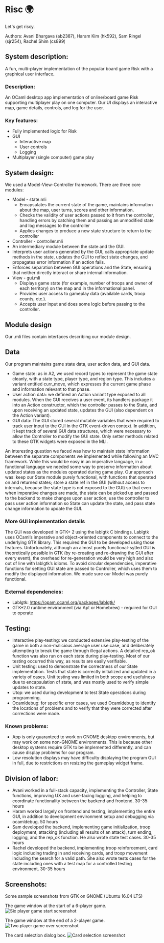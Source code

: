 # Risc :earth_africa:
Let's get riscy.

Authors: Avani Bhargava (ab2387), Haram Kim (hk592), Sam Ringel (sjr254), Rachel Shim (cs899)

## System description:
A fun, multi-player implementation of the popular board game Risk with a graphical user interface.

### Description:
An OCaml desktop app implementation of online/board game Risk supporting multiplayer play on one computer. Our UI displays an interactive map, game details, controls, and log for the user.

### Key features:
- Fully implemented logic for Risk
- GUI
  - Interactive map
  - User controls
  - Logging
- Multiplayer (single computer) game play

## System design:
We used a Model-View-Controller framework. There are three core modules:
- Model - state.mli
  - Encapsulates the current state of the game, maintains information about the map, user turns, scores and other information.
  - Checks the validity of user actions passed to it from the controller, handling errors by catching them and passing an unmodified state and log messages to the controller
  - Applies changes to produce a new state structure to return to the controller
-  Controller - controller.mli
  - An intermediary module between the state and the GUI.
  - Interprets user actions generated by the GUI, calls appropriate update methods in the state, updates the GUI to reflect state changes, and propagates error information if an action fails.
  - Enforces separation between GUI operations and the State, ensuring that neither directly interact or share internal information.
- View - gui.mli
  - Displays game state (for example, number of troops and owner of each territory) on the map and in the informational panel.
  - Provides user access to gameplay data (available cards, troop counts, etc.).
  - Accepts user input and does some logic before passing to the controller.

## Module design
Our .mli files contain interfaces describing our module design.

## Data
Our program maintains game state data, user action data, and GUI data.

- Game state: as in A2, we used record types to represent the game state cleanly, with a state type, player type, and region type. This includes a variant entitled curr_move, which expresses the current game phase and information relevant to that phase.
- User action data: we defined an Action variant type exposed to all modules. When the GUI receives a user event, its handlers package it into an Action constructor, which the controller passes to the State, and upon receiving an updated state, updates the GUI (also dependent on the Action variant).
- GUI data: The GUI stored several mutable variables that were required to track user input to the GUI in the GTK event-driven context. In addition, it kept track of several GUI data structures, which were necessary to allow the Controller to modify the GUI state. Only setter methods related to these GTK widgets were exposed in the MLI.

An interesting question we faced was how to maintain state information between the separate components we implemented while following an MVC framework. While this would be easy in an imperative language, in a functional language we needed some way to preserve information about updated states as the modules operated during game play. Our approach was: keep our State module purely functional, with functions that operated on and returned states; store a state ref in the GUI (without access to internals, because the state type is not exposed to the GUI) so that even when imperative changes are made, the state can be picked up and passed to the backend to make changes upon user action; use the controller to pass user action information so State can update the state, and pass state change information to update the GUI.

### More GUI implementation details
The GUI was developed in GTK+ 2 using the lablgtk C bindings.
Lablgtk uses OCaml’s imperative and object-oriented components to connect to the underlying GTK library. This required the GUI to be developed using those features. Unfortunately, although an almost purely functional-sytled GUI is theoretically possible in GTK (by re-creating and re-drawing the GUI after every event), the overhead for re-generation would be very high and also out of line with lablgtk’s idioms.
To avoid circular dependencies, imperative functions for setting GUI state are passed to Controller, which uses them to modify the displayed information. We made sure our Model was purely functional.


### External dependencies:
- Lablgtk: https://opam.ocaml.org/packages/lablgtk/
- GTK+2.0 runtime environment (via Apt or Homebrew) - required for  GUI to operate

## Testing:
- Interactive play-testing: we conducted extensive play-testing of the game in both a non-malicious average user use case, and deliberately attempting to break the game through illegal actions. A detailed rep_ok function was also run on each state during play-testing. Most of our testing occurred this way, as results are easily verifiable.
- Unit testing: used to demonstrate the correctness of our State implementation. Tests that state is correctly initialized and updated in a variety of cases. Unit testing was limited in both scope and usefulness due to encapsulation of state, and was mostly used to verify simple updates to state.
- Utop: we used during development to test State operations during programming.
- Ocamldebug: for specific error cases, we used Ocamldebug to identify the locations of problems and to verify that they were corrected after corrections were made.

### Known problems:
- App is only guaranteed to work on GNOME desktop environments, but may work  on some non-GNOME environments. This is because other desktop systems require GTK to be implemented differently, and can cause display problems for our program.
- Low resolution displays may have difficulty displaying the program GUI in full, due to restrictions on resizing the gameplay widget frame.

## Division of labor:
- Avani worked in a full-stack capacity, implementing the Controller, State functions, improving UX and user-facing logging, and helping to coordinate functionality between the backend and frontend. 30-35 hours
- Haram worked largely on frontend and testing, implementing the entire GUI, in addition to development environment setup and debugging via ocamldebug. 50 hours
- Sam developed the backend, implementing game initialization, troop deployment, attacking (including all results of an attack), turn ending, logging, and the rep_ok function. He also wrote state test cases. 30-35 hours
- Rachel developed the backend, implementing troop reinforcement, card logic including trading in and receiving cards, and troop movement including the search for a valid path. She also wrote tests cases for the state including ones with a test map for a controlled testing environment. 30-35 hours

## Screenshots:
Some sample screenshots from GTK on GNOME (Ubuntu 16.04 LTS)

The game window at the start of a 6-player game.
![Six player game start screenshot](screenshots/6_player.png?raw=true)

The game window at the end of a 2-player game.
![Two player game over screenshot](screenshots/game_over.png?raw=true)


The card selection dialog box.
![Card selection screenshot](screenshots/card_sel.png?raw=true)
